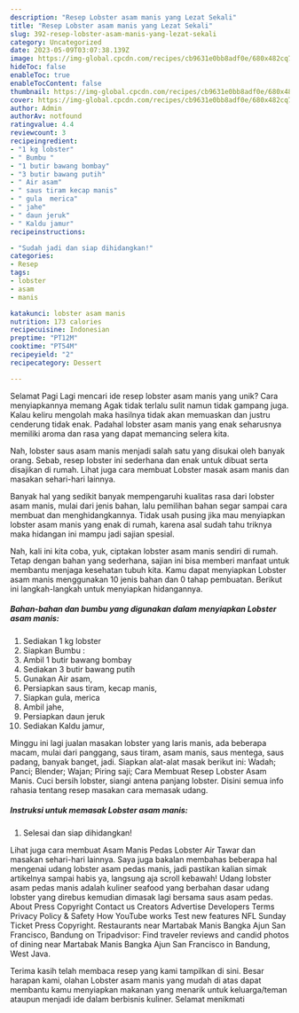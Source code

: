 ```yaml
---
description: "Resep Lobster asam manis yang Lezat Sekali"
title: "Resep Lobster asam manis yang Lezat Sekali"
slug: 392-resep-lobster-asam-manis-yang-lezat-sekali
category: Uncategorized
date: 2023-05-09T03:07:38.139Z
image: https://img-global.cpcdn.com/recipes/cb9631e0bb8adf0e/680x482cq70/lobster-asam-manis-foto-resep-utama.jpg
hideToc: false
enableToc: true
enableTocContent: false
thumbnail: https://img-global.cpcdn.com/recipes/cb9631e0bb8adf0e/680x482cq70/lobster-asam-manis-foto-resep-utama.jpg
cover: https://img-global.cpcdn.com/recipes/cb9631e0bb8adf0e/680x482cq70/lobster-asam-manis-foto-resep-utama.jpg
author: Admin
authorAv: notfound
ratingvalue: 4.4
reviewcount: 3
recipeingredient:
- "1 kg lobster"
- " Bumbu "
- "1 butir bawang bombay"
- "3 butir bawang putih"
- " Air asam"
- " saus tiram kecap manis"
- " gula  merica"
- " jahe"
- " daun jeruk"
- " Kaldu jamur"
recipeinstructions:

- "Sudah jadi dan siap dihidangkan!"
categories:
- Resep
tags:
- lobster
- asam
- manis

katakunci: lobster asam manis 
nutrition: 173 calories
recipecuisine: Indonesian
preptime: "PT12M"
cooktime: "PT54M"
recipeyield: "2"
recipecategory: Dessert

---
```



Selamat Pagi Lagi mencari ide resep lobster asam manis yang unik? Cara menyiapkannya memang Agak tidak terlalu sulit namun tidak gampang juga. Kalau keliru mengolah maka hasilnya tidak akan memuaskan dan justru cenderung tidak enak. Padahal lobster asam manis yang enak seharusnya memiliki aroma dan rasa yang dapat memancing selera kita.


Nah, lobster saus asam manis menjadi salah satu yang disukai oleh banyak orang. Sebab, resep lobster ini sederhana dan enak untuk dibuat serta disajikan di rumah. Lihat juga cara membuat Lobster masak asam manis dan masakan sehari-hari lainnya.

Banyak hal yang sedikit banyak mempengaruhi kualitas rasa dari lobster asam manis, mulai dari jenis bahan, lalu pemilihan bahan segar sampai cara membuat dan menghidangkannya. Tidak usah pusing jika mau menyiapkan lobster asam manis yang enak di rumah, karena asal sudah tahu triknya maka hidangan ini mampu jadi sajian spesial.


Nah, kali ini kita coba, yuk, ciptakan lobster asam manis sendiri di rumah. Tetap dengan bahan yang sederhana, sajian ini bisa memberi manfaat untuk membantu menjaga kesehatan tubuh kita. Kamu dapat menyiapkan Lobster asam manis menggunakan 10 jenis bahan dan 0 tahap pembuatan. Berikut ini langkah-langkah untuk menyiapkan hidangannya.

<!--inarticleads1-->

##### Bahan-bahan dan bumbu yang digunakan dalam menyiapkan Lobster asam manis:

1. Sediakan 1 kg lobster
1. Siapkan  Bumbu :
1. Ambil 1 butir bawang bombay
1. Sediakan 3 butir bawang putih
1. Gunakan  Air asam,
1. Persiapkan  saus tiram, kecap manis,
1. Siapkan  gula,  merica
1. Ambil  jahe,
1. Persiapkan  daun jeruk
1. Sediakan  Kaldu jamur,


Minggu ini lagi jualan masakan lobster yang laris manis, ada beberapa macam, mulai dari panggang, saus tiram, asam manis, saus mentega, saus padang, banyak banget, jadi. Siapkan alat-alat masak berikut ini: Wadah; Panci; Blender; Wajan; Piring saji; Cara Membuat Resep Lobster Asam Manis. Cuci bersih lobster, siangi antena panjang lobster. Disini semua info rahasia tentang resep masakan cara memasak udang. 

<!--inarticleads2-->

##### Instruksi untuk memasak Lobster asam manis:


1. Selesai dan siap dihidangkan!

Lihat juga cara membuat Asam Manis Pedas Lobster Air Tawar dan masakan sehari-hari lainnya. Saya juga bakalan membahas beberapa hal mengenai udang lobster asam pedas manis, jadi pastikan kalian simak artikelnya sampai habis ya, langsung aja scroll kebawah! Udang lobster asam pedas manis adalah kuliner seafood yang berbahan dasar udang lobster yang direbus kemudian dimasak lagi bersama saus asam pedas. About Press Copyright Contact us Creators Advertise Developers Terms Privacy Policy &amp; Safety How YouTube works Test new features NFL Sunday Ticket Press Copyright. Restaurants near Martabak Manis Bangka Ajun San Francisco, Bandung on Tripadvisor: Find traveler reviews and candid photos of dining near Martabak Manis Bangka Ajun San Francisco in Bandung, West Java. 

Terima kasih telah membaca resep yang kami tampilkan di sini. Besar harapan kami, olahan Lobster asam manis yang mudah di atas dapat membantu kamu menyiapkan makanan yang menarik untuk keluarga/teman ataupun menjadi ide dalam berbisnis kuliner. Selamat menikmati
